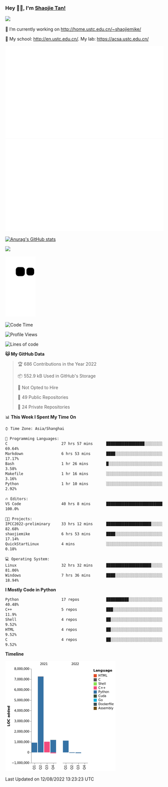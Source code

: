

<!--
**Kirrito-k423/Kirrito-k423** is a ✨ _special_ ✨ repository because its `README.md` (this file) appears on your GitHub profile.

Here are some ideas to get you started:

- 🔭 I’m currently working on ...
- 🌱 I’m currently learning ...
- 👯 I’m looking to collaborate on ...
- 🤔 I’m looking for help with ...
- 💬 Ask me about ...
- 📫 How to reach me: ...
- 😄 Pronouns: ...
- ⚡ Fun fact: ...
-->
### Hey 👋🏽, I'm [Shaojie Tan!](http://home.ustc.edu.cn/~shaojiemike/about)

![](https://visitor-badge.glitch.me/badge?page_id=Kirrito-k423.Kirrito-k423)

🔭 I’m currently working on http://home.ustc.edu.cn/~shaojiemike/

👯 My school: http://en.ustc.edu.cn/. My lab: https://acsa.ustc.edu.cn/

![](https://github.com/Kirrito-k423/github-stats/blob/master/generated/overview.svg)
![](https://github.com/Kirrito-k423/github-stats/blob/master/generated/languages.svg)

[![Anurag's GitHub stats](https://github-readme-stats.vercel.app/api?username=Kirrito-k423&theme=flag-india&show_icons=true&hide=stars,prs,issues,contribs)](https://github.com/anuraghazra/github-readme-stats)

![](https://github-profile-summary-cards.vercel.app/api/cards/profile-details?username=Kirrito-k423&theme=vue)

![snake gif](https://github.com/Kirrito-k423/Kirrito-k423/blob/output/github-contribution-grid-snake.svg)

<!--START_SECTION:waka-->
![Code Time](http://img.shields.io/badge/Code%20Time-439%20hrs%2058%20mins-blue)

![Profile Views](http://img.shields.io/badge/Profile%20Views-0-blue)

![Lines of code](https://img.shields.io/badge/From%20Hello%20World%20I%27ve%20Written-11%20Million%20lines%20of%20code-blue)

**🐱 My GitHub Data** 

> 🏆 686 Contributions in the Year 2022
 > 
> 📦 552.9 kB Used in GitHub's Storage 
 > 
> 🚫 Not Opted to Hire
 > 
> 📜 49 Public Repositories 
 > 
> 🔑 24 Private Repositories  
 > 
📊 **This Week I Spent My Time On** 

```text
⌚︎ Time Zone: Asia/Shanghai

💬 Programming Languages: 
C                        27 hrs 57 mins      █████████████████░░░░░░░░   69.64% 
Markdown                 6 hrs 53 mins       ████░░░░░░░░░░░░░░░░░░░░░   17.17% 
Bash                     1 hr 26 mins        █░░░░░░░░░░░░░░░░░░░░░░░░   3.58% 
Makefile                 1 hr 16 mins        ░░░░░░░░░░░░░░░░░░░░░░░░░   3.16% 
Python                   1 hr 10 mins        ░░░░░░░░░░░░░░░░░░░░░░░░░   2.92%

🔥 Editors: 
VS Code                  40 hrs 8 mins       █████████████████████████   100.0%

🐱‍💻 Projects: 
IPCC2022-preliminary     33 hrs 12 mins      ████████████████████░░░░░   82.68% 
shaojiemike              6 hrs 53 mins       ████░░░░░░░░░░░░░░░░░░░░░   17.14% 
QuickStartLinux          4 mins              ░░░░░░░░░░░░░░░░░░░░░░░░░   0.18%

💻 Operating System: 
Linux                    32 hrs 32 mins      ████████████████████░░░░░   81.06% 
Windows                  7 hrs 36 mins       ████░░░░░░░░░░░░░░░░░░░░░   18.94%

```

**I Mostly Code in Python** 

```text
Python                   17 repos            ██████████░░░░░░░░░░░░░░░   40.48% 
C++                      5 repos             ███░░░░░░░░░░░░░░░░░░░░░░   11.9% 
Shell                    4 repos             ██░░░░░░░░░░░░░░░░░░░░░░░   9.52% 
HTML                     4 repos             ██░░░░░░░░░░░░░░░░░░░░░░░   9.52% 
C                        4 repos             ██░░░░░░░░░░░░░░░░░░░░░░░   9.52%

```


**Timeline**

![Chart not found](https://raw.githubusercontent.com/Kirrito-k423/Kirrito-k423/main/charts/bar_graph.png) 


 Last Updated on 12/08/2022 13:23:23 UTC
<!--END_SECTION:waka-->

